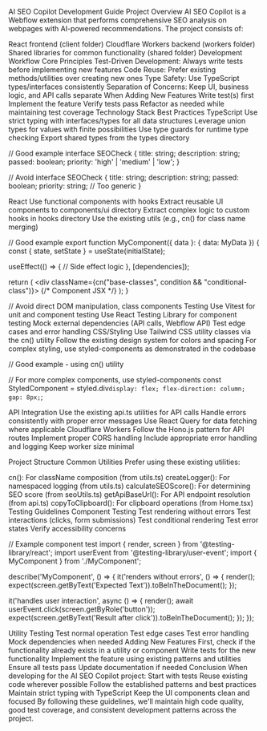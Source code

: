 AI SEO Copilot Development Guide
Project Overview
AI SEO Copilot is a Webflow extension that performs comprehensive SEO analysis on webpages with AI-powered recommendations. The project consists of:

React frontend (client folder)
Cloudflare Workers backend (workers folder)
Shared libraries for common functionality (shared folder)
Development Workflow
Core Principles
Test-Driven Development: Always write tests before implementing new features
Code Reuse: Prefer existing methods/utilities over creating new ones
Type Safety: Use TypeScript types/interfaces consistently
Separation of Concerns: Keep UI, business logic, and API calls separate
When Adding New Features
Write test(s) first
Implement the feature
Verify tests pass
Refactor as needed while maintaining test coverage
Technology Stack Best Practices
TypeScript
Use strict typing with interfaces/types for all data structures
Leverage union types for values with finite possibilities
Use type guards for runtime type checking
Export shared types from the types directory

// Good example
interface SEOCheck {
  title: string;
  description: string;
  passed: boolean;
  priority: 'high' | 'medium' | 'low';
}

// Avoid
interface SEOCheck {
  title: string;
  description: string;
  passed: boolean;
  priority: string; // Too generic
}

React
Use functional components with hooks
Extract reusable UI components to components/ui directory
Extract complex logic to custom hooks in hooks directory
Use the existing utils (e.g., cn() for class name merging)

// Good example
export function MyComponent({ data }: { data: MyData }) {
  const { state, setState } = useState<State>(initialState);
  
  useEffect(() => {
    // Side effect logic
  }, [dependencies]);

  return (
    <div className={cn("base-classes", condition && "conditional-class")}>
      {/* Component JSX */}
    </div>
  );
}

// Avoid direct DOM manipulation, class components
Testing
Use Vitest for unit and component testing
Use React Testing Library for component testing
Mock external dependencies (API calls, Webflow API)
Test edge cases and error handling
CSS/Styling
Use Tailwind CSS utility classes via the cn() utility
Follow the existing design system for colors and spacing
For complex styling, use styled-components as demonstrated in the codebase

// Good example - using cn() utility
<div className={cn(
  "p-4 rounded-md", 
  isActive ? "bg-background3" : "bg-background2"
)}>

// For more complex components, use styled-components
const StyledComponent = styled.div`
  display: flex;
  flex-direction: column;
  gap: 8px;
`;

API Integration
Use the existing api.ts utilities for API calls
Handle errors consistently with proper error messages
Use React Query for data fetching where applicable
Cloudflare Workers
Follow the Hono.js pattern for API routes
Implement proper CORS handling
Include appropriate error handling and logging
Keep worker size minimal

Project Structure
Common Utilities
Prefer using these existing utilities:

cn(): For className composition (from utils.ts)
createLogger(): For namespaced logging (from utils.ts)
calculateSEOScore(): For determining SEO score (from seoUtils.ts)
getApiBaseUrl(): For API endpoint resolution (from api.ts)
copyToClipboard(): For clipboard operations (from Home.tsx)
Testing Guidelines
Component Testing
Test rendering without errors
Test interactions (clicks, form submissions)
Test conditional rendering
Test error states
Verify accessibility concerns

// Example component test
import { render, screen } from '@testing-library/react';
import userEvent from '@testing-library/user-event';
import { MyComponent } from './MyComponent';

describe('MyComponent', () => {
  it('renders without errors', () => {
    render(<MyComponent />);
    expect(screen.getByText('Expected Text')).toBeInTheDocument();
  });

  it('handles user interaction', async () => {
    render(<MyComponent />);
    await userEvent.click(screen.getByRole('button'));
    expect(screen.getByText('Result after click')).toBeInTheDocument();
  });
});

Utility Testing
Test normal operation
Test edge cases
Test error handling
Mock dependencies when needed
Adding New Features
First, check if the functionality already exists in a utility or component
Write tests for the new functionality
Implement the feature using existing patterns and utilities
Ensure all tests pass
Update documentation if needed
Conclusion
When developing for the AI SEO Copilot project:
Start with tests
Reuse existing code wherever possible
Follow the established patterns and best practices
Maintain strict typing with TypeScript
Keep the UI components clean and focused
By following these guidelines, we'll maintain high code quality, good test coverage, and consistent development patterns across the project.